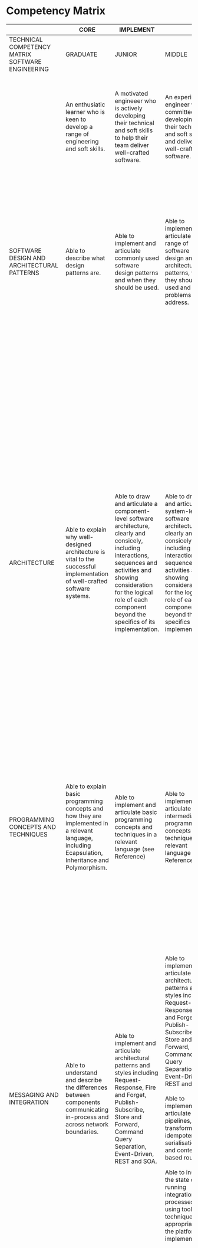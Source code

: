# Competency Matrix


|                                                                                       | CORE                                                                                                                                                                                                                                                                                                                                                                                                          | IMPLEMENT                                                                                                                                                                                                                                                                                                                                                                 |                                                                                                                                                                                                                                                                                                                                                                                                                                                                                                                                                                                                                | GUIDE                                                                                                                                                                                                                                                                                                                                                                                                                                                                                                                                                                                                                                                                                                                                                                                                                                                                                                        |                                                                                                                                                                                                                                                                                                                                                                                                                                                                                                                                                                                                                                                                                                                                                                                                                                                                                                                                                                                                                                                                                                                                                                                                                                                                                                                                                                                                                                                                                                                                                                                           | TRANSLATE                                                                                                                                                                                                                                                                                                                                                                                                                                                                                                                                                                                                                                                                                                                                                                                                                                                                                                                                                                                                                                                                      |
| ------------------------------------------------------------------------------------- | ------------------------------------------------------------------------------------------------------------------------------------------------------------------------------------------------------------------------------------------------------------------------------------------------------------------------------------------------------------------------------------------------------------- | ------------------------------------------------------------------------------------------------------------------------------------------------------------------------------------------------------------------------------------------------------------------------------------------------------------------------------------------------------------------------- | -------------------------------------------------------------------------------------------------------------------------------------------------------------------------------------------------------------------------------------------------------------------------------------------------------------------------------------------------------------------------------------------------------------------------------------------------------------------------------------------------------------------------------------------------------------------------------------------------------------- | ------------------------------------------------------------------------------------------------------------------------------------------------------------------------------------------------------------------------------------------------------------------------------------------------------------------------------------------------------------------------------------------------------------------------------------------------------------------------------------------------------------------------------------------------------------------------------------------------------------------------------------------------------------------------------------------------------------------------------------------------------------------------------------------------------------------------------------------------------------------------------------------------------------ | ----------------------------------------------------------------------------------------------------------------------------------------------------------------------------------------------------------------------------------------------------------------------------------------------------------------------------------------------------------------------------------------------------------------------------------------------------------------------------------------------------------------------------------------------------------------------------------------------------------------------------------------------------------------------------------------------------------------------------------------------------------------------------------------------------------------------------------------------------------------------------------------------------------------------------------------------------------------------------------------------------------------------------------------------------------------------------------------------------------------------------------------------------------------------------------------------------------------------------------------------------------------------------------------------------------------------------------------------------------------------------------------------------------------------------------------------------------------------------------------------------------------------------------------------------------------------------------------- | ------------------------------------------------------------------------------------------------------------------------------------------------------------------------------------------------------------------------------------------------------------------------------------------------------------------------------------------------------------------------------------------------------------------------------------------------------------------------------------------------------------------------------------------------------------------------------------------------------------------------------------------------------------------------------------------------------------------------------------------------------------------------------------------------------------------------------------------------------------------------------------------------------------------------------------------------------------------------------------------------------------------------------------------------------------------------------ |
| TECHNICAL<br>COMPETENCY<br>MATRIX<br>SOFTWARE ENGINEERING                             | GRADUATE                                                                                                                                                                                                                                                                                                                                                                                                      | JUNIOR                                                                                                                                                                                                                                                                                                                                                                    | MIDDLE                                                                                                                                                                                                                                                                                                                                                                                                                                                                                                                                                                                                         | SENIOR                                                                                                                                                                                                                                                                                                                                                                                                                                                                                                                                                                                                                                                                                                                                                                                                                                                                                                       | LEAD                                                                                                                                                                                                                                                                                                                                                                                                                                                                                                                                                                                                                                                                                                                                                                                                                                                                                                                                                                                                                                                                                                                                                                                                                                                                                                                                                                                                                                                                                                                                                                                      | SOLUTION ARCHITECT                                                                                                                                                                                                                                                                                                                                                                                                                                                                                                                                                                                                                                                                                                                                                                                                                                                                                                                                                                                                                                                             |
|  | An enthusiatic learner who is keen to develop a range of engineering and soft skills.                                                                                                                                                                                                                                                                            | A motivated engineeer who is actively developing their technical and soft skills to help their team deliver well-crafted software.                                                                                                                                                                                                                                              | An experienced engineer who is committed to developing their technical and soft skills and delivering well-crafted software.                                                                                                                                                                                                                                                                                                                                                                                                                                            | An experienced engineer with deep technical skills who pro-actively contributes to the team and is passionate about delivering high-quality, well-crafted software.                                                                                                                                                                                                                                                                                                                                                                                                                                                                                                                                                                                                                                                                                | A respected leader and highly experienced engineer with exceptional technical skills and an open, collaborative approach who has the drive and passion to bring out the very best in their team and the software it delivers.                                                                                                                                                                                                                                                                                                                                                                                                                                                                                                                                                                                                                                                                                                                                                                                                                                                                                                                                                                                                                                                                                                                                                                                                                                                                                                                                   | A confident, authoritative and respected subject matter expert in engineering with a breadth and depth of technical skills and delivery experience, honed through the design and implementation of complex architectures across multi-discipline teams.
| SOFTWARE DESIGN AND ARCHITECTURAL PATTERNS                                            | Able to describe what design patterns are.                                                                                                                                                                                                                                                                                                                                                                    | Able to implement and articulate commonly used software design patterns and when they should be used.                                                                                                                                                                                                                                                                     | Able to implement and articulate a range of software design and architectural patterns, when they should be used and what problems they address.                                                                                                                                                                                                                                                                                                                                                                                                                                                               | Able to implement and articulate a broad range of software design and architectural patterns, when they should be used, alternatives which could be considered and the practical considerations of implementing them in a relevant language.                                                                                                                                                                                                                                                                                                                                                                                                                                                                                                                                                                                                                                                                 | Able to evaluate, select, articulate and implement the majority of software design and architectural patterns, when they should be used, alternatives which could be considered and the practical considerations of implementing them in a relevant language.<br><br>Guides the team through implementation and approach, ensuring they understand the reasoning and benefits.                                                                                                                                                                                                                                                                                                                                                                                                                                                                                                                                                                                                                                                                                                                                                                                                                                                                                                                                                                                                                                                                                                                                                                                                            | Able to articulate and guide the evaluation, selection and implementation of a broad range of software design and architectural patterns, when they should be used, alternatives which could be considered and the practical considerations of implementing them in a relevant language.                                                                                                                                                                                                                                                                                                                                                                                                                                                                                                                                                                                                                                                                                                                                                                                       |
| ARCHITECTURE                                                                          | Able to explain why well-designed architecture is vital to the successful implementation of well-crafted software systems.                                                                                                                                                                                                                                                                                    | Able to draw and articulate a component-level software architecture, clearly and consicely, including  interactions, sequences and activities and showing consideration for the logical role of each component beyond the specifics of its implementation.                                                                                                                | Able to draw and articulate a system-level software architecture, clearly and consicely, including interactions, sequences and activities and showing consideration for the logical role of each component beyond the specifics of its implementation.                                                                                                                                                                                                                                                                                                                                                         | Able to draw and articulate a complete, end-to-end solution architecture, clearly and concisely, including enterprise and integration patterns, transport and security protocols, consistency models and how it supports non-functional requirements such as performance, scalability and resiliance.                                                                                                                                                                                                                                                                                                                                                                                                                                                                                                                                                                                                        | Able to draw and articulate a complete, end-to-end solution architecture, clearly and concisely, including enterprise and integration patterns, transport and security protocols, consistency models and how it supports non-functional requirements such as performance, scalability and resiliance.<br><br>Able to design and justify a coherent solution architecture to meet a specific set of requirements.<br><br>Able to apply a combination of knowledge and pertinent questioning to comprehend a solution architecture on sight.<br><br>Able to translate complex, distrbuted architectures into simple, maintainable, well-engineered software solutions.                                                                                                                                                                                                                                                                                                                                                                                                                                                                                                                                                                                                                                                                                                                                                                                                                                                                                                                      | Able to draw and articulate a complete, end-to-end solution architecture, clearly and concisely, including enterprise and integration patterns, transport and security protocols, consistency models and how it supports non-functional requirements such as performance, scalability and resiliance.<br><br>Able to design and justify a coherent, well-considered, end-to-end solution architecture which meets functional and non-functional requirements.<br><br>Able to apply a combination of knowledge, experience and pertinent questioning to comprehend and challenge a complex, distributed architecture on sight.<br><br>Able to translate complex, distrbuted architectures into simple, maintainable, well-engineered software solutions and, drawing on experience, guide their implementation as part of a larger architecture implementation, co-ordinating and collaborating with other engineering teams and areas of the business, to realise the functional and non-functional requirements as a production-ready delivery.                               |
| PROGRAMMING CONCEPTS AND TECHNIQUES                                                   | Able to explain basic programming concepts and how they are implemented in a relevant language, including Ecapsulation, Inheritance and Polymorphism.                                                                                                                                                                                                                                                         | Able to implement and articulate basic programming concepts and techniques in a relevant language (see Reference)                                                                                                                                                                                                                                                         | Able to implement and articulate intermediate programming concepts and techniques in a relevant language (see Reference)                                                                                                                                                                                                                                                                                                                                                                                                                                                                                       | Able to implement and articulate advanced programming concepts and techniques in a relevant language (see Reference)                                                                                                                                                                                                                                                                                                                                                                                                                                                                                                                                                                                                                                                                                                                                                                                         | Able to implement and articulate, in detail, advanced programming concepts and techniques in a relevant language (see Reference)                                                                                                                                                                                                                                                                                                                                                                                                                                                                                                                                                                                                                                                                                                                                                                                                                                                                                                                                                                                                                                                                                                                                                                                                                                                                                                                                                                                                                                                          | Able to articulate and guide the implementation of advanced programming concepts and techniques in a relevant language (see Reference), drawing from first-hand experience.                                                                                                                                                                                                                                                                                                                                                                                                                                                                                                                                                                                                                                                                                                                                                                                                                                                                                                    |
| MESSAGING AND INTEGRATION                                                             | Able to understand and describe  the differences between components communicating in-process and across network boundaries.                                                                                                                                                                                                                                                                                   | Able to implement and articulate  architectural patterns and styles including Request-Response, Fire and Forget, Publish-Subscribe, Store and Forward, Command Query Separation, Event-Driven, REST and SOA.                                                                                                                                                              | Able to implement and articulate  architectural patterns and styles including Request-Response, Fire and Forget, Publish-Subscribe, Store and Forward, Command Query Separation, Event-Driven, REST and SOA.<br><br>Able to implement and articulate pipelines, transformation, idempotency, serialisation and content-based routing.<br><br>Able to inspect the state of running integration processes using tools and techniques appropriate to the platform or implementation.                                                                                                                              | Able to implement and articulate  architectural patterns and styles including Request-Response, Fire and Forget, Publish-Subscribe, Store and Forward, Command Query Separation, Event-Driven, REST and SOA.<br><br>Able to implement and articulate pipelines, transformation, idempotency, serialisation, content-based routing, channel security and message integrity.<br><br>Able to debug and diagnose issues in integration using tools and techniques appropriate to the platform or implementation.                                                                                                                                                                                                                                                                                                                                                                                                 | Able to implement and articulate  architectural patterns and styles including Request-Response, Fire and Forget, Publish-Subscribe, Store and Forward, Command Query Separation, Event-Driven, REST and SOA and select appropriate approaches to meet requirements.<br><br>Able to implement and articulate pipelines, transformation, idempotency, serialisation, content-based routing, channel security and message integrity and ensure that these approaches align with those in upstream/downstream systems.<br><br>Able to debug and diagnose issues in integration using tools and techniques appropriate to the platform or implementation.<br><br>Able to implement and articulate mitigation approaches for problem scenarios such as transient faults, transfer failures, poison messages and floodgates and ensure that these provide the best possible foundation for operational support.                                                                                                                                                                                                                                                                                                                                                                                                                                                                                                                                                                                                                                                                                  | Able to articulate  and guide the implemention of architectural patterns and styles including Request-Response, Fire and Forget, Publish-Subscribe, Store and Forward, Command Query Separation, Event-Driven, REST and SOA and select appropriate approaches to meet requirements, which are co-ordinated across teams and align to the overall roadmap.<br><br>Able to articulate and guide the implemention of pipelines, transformation, idempotency, serialisation, content-based routing, channel security and message integrity and ensure that these approaches align with those in upstream/downstream systems.<br><br>Able to draw on knowledge and experience to aid troubleshooting issues in integration using tools and techniques appropriate to the platform or implementation.<br><br>Able to articulate and guide the implementation of mitigation approaches for problem scenarios such as transient faults, transfer failures, poison messages and floodgates and ensure that these provide the best possible foundation for operational support.          |
| PERFORMANCE & SCALABILITY                                                             | Able to describe the differences between performance and scalability.<br><br>Demonstrates consideration of both when writing code.<br><br>Able to measure and optimise the performance of small units of code.                                                                                                                                                                                                | Able to articulate the differences between performance and scalability.<br><br>Demonstrates consideration of both when writing code.<br><br>Able to measure and optimise the performance of complete components.                                                                                                                                                          | Able to articulate the differences between performance and scalability.<br><br>Demonstrates an understanding of both when writing code.<br><br>Able to measure and optimise the performance of multiple, integrated components.<br><br>Able to implement scalability in software solutions based on pre-defined approaches.                                                                                                                                                                                                                                                                                    | Able to articulate the differences between performance and scalability and the trade-offs between the two.<br><br>Demonstrates an understanding of both when writing code.<br><br>Able to measure, debug and optimise the performance of multiple, integrated components.<br><br>Able to implement and measure scalability in software solutions based on non-functional requirements.                                                                                                                                                                                                                                                                                                                                                                                                                                                                                                                       | Able to articulate the differences between performance and scalability and the trade-offs between the two.<br><br>Demonstrates an understanding of both when writing code, based on a deep technical knowledge of the implementation of underlying components of the development framework and the effects of hardware and infrastructure capabilities. Actively guides the team in taking the most suitable approaches to implementation.<br><br>Able to measure, debug and optimise the performance of multiple, integrated components across system boundaries, drawing on a technical knowledge of the implementation of interactions between system boundaries and instrumentation techniques.<br><br>Able to design, implement, measure, debug and optimise scalability in software solutions based on non-functional requirements, across multiple, distributed systems.                                                                                                                                                                                                                                                                                                                                                                                                                                                                                                                                                                                                                                                                                                           | Able to articulate the differences between performance and scalability and be confident in making informed and pragmatic decisions on the optimal balance between the two to meet a given set of requirements.<br><br>Demonstrates an authoritative understanding of both in real-world scenarios, drawing from knowledge and experience of development frameworks and hardware and infrastructure capabilities. Pro-actively establishes best practices the team in taking the most suitable approaches to implementation.<br><br>Able to provide guidance and hands-on support to measure, debug and optimise the performance of multiple, integrated components across system boundaries, drawing on a technical knowledge of the implementation of interactions between system boundaries and instrumentation techniques.<br><br>Able to provide guidance and hands-on support in the design, implemention, measurement, troubleshooting and optimisation of scalability in software solutions based on non-functional requirements, across multiple, distributed systems. |
| DATA                                                                                  | Able to describe the difference between relational and non-relational data stores.<br><br>Able to implement simple data models.<br><br>Able to perform basic CRUD operations on a data store.                                                                                                                                                                                                                 | Able to articulate the difference between relational and non-relational data stores.<br><br>Able to design and implement simple data models.<br><br>Able to implement basic CRUD operations on a data store and apply filtering, ordering and aggregation.                                                                                                                | Able to articulate the main types of structured data storage - including Relational, Key-Value, Column, Document and Object - as well as the two main approaches to consistency - ACID and BASE.<br><br>Able to design and implement multiple-entity data models.<br><br>Able to implement CRUD operations designed for concurrency on a data store and apply filtering, ordering and aggregation.                                                                                                                                                                                                             | Able to articulate, in detail, the main types of structured data storage - including Relational, Key-Value, Column, Document and Object - as well as the two main approaches to consistency - ACID and BASE - and the trade-offs between the two.<br><br>Able to design and implement complex data models which include multiple entities, relationships and/or hierarchies.<br><br>Able to design implement and debug CRUD operations designed for concurrency on a data store and apply filtering, ordering, aggregation, transformation and composition.                                                                                                                                                                                                                                                                                                                                                  | Able to articulate, in detail, the main types of structured data storage - including Relational, Key-Value, Column, Document and Object - as well as the two main approaches to consistency - ACID and BASE - and the trade-offs between the two.<br><br>Able to design and implement complex, distributed data models which include multiple entities, relationships and/or hierarchies and demonstrate consideration for consistency, availability and partition tolerance requirements.<br><br>Able to design, implement and debug complex or long-running CRUD operations designed for concurrency on multiple, distributed data stores and apply filtering, ordering, aggregation, transformation and composition.                                                                                                                                                                                                                                                                                                                                                                                                                                                                                                                                                                                                                                                                                                                                                                                                                                                                   | Able to articulate and guide the selection and implementation of the main types of structured data storage - including Relational, Key-Value, Column, Document and Object - as well as the two main approaches to consistency - ACID and BASE - and the trade-offs between the two.<br><br>Able to draw on experience and knowledge to provide guidance and hands-on support in the design and implementation of complex, distributed data models which include multiple entities, relationships and/or hierarchies and demonstrate consideration for consistency, availability and partition tolerance requirements.<br><br>Able to draw on experience and knowledge to provide guidance and hands-on support in the design, implementation and best practices of complex or long-running CRUD operations designed for concurrency on multiple, distributed data stores which apply filtering, ordering, aggregation, transformation and composition.                                                                                                                         |
| TOOLS AND TECHNOLOGIES                                                                | Able to describe the basic purposes of the tools and technologies used by the team, including software development and test automation frameworks, continuous integration and delivery, data management, and reporting, diagnostics and telemtry and any other tools used to support development and support.                                                                                                 | Able to articulate the purposes of the tools and technologies used by the team.<br><br>Able to use the basic functionality of these tools and technologies effectively in day-to-day engineering.                                                                                                                                                                         | Able to articulate, in detail, the tools and technologies used by the team, where they are used and for what purpose.<br><br>Able to use these tools and technologies confidently and effectively in day-to-day engineering.                                                                                                                                                                                                                                                                                                                                                                                   | Able to articulate, in detail, the tools and technologies used by the team, why they were selected, where they are used and for what purpose and also describe the tools and technologies used by related teams.<br><br>Able to draw upon a deep knowledge of these tools to implement complex engineering approaches confidently and effectively.                                                                                                                                                                                                                                                                                                                                                                                                                                                                                                                                                           | Able to articulate, in detail, the tools and technologies used by the team and related teams, why they were selected, where they are used and for what purpose, as well as alternative options and how they compare.<br><br>Able to draw upon a deep knowledge and understanding of these tools to determine the approach to, and implementation of, complex engineering challenges, confidently and effectively.<br><br>Able to evaluate and select tools and technologies to meet the  engineering challenges of the team, taking into account requirements, complexity, maintenance and architectural direction.                                                                                                                                                                                                                                                                                                                                                                                                                                                                                                                                                                                                                                                                                                                                                                                                                                                                                                                                                                       | Able to articulate, in detail, the tools and technologies used by all teams in a given area of responsibility, why they were selected, where they are used and for what purpose, as well as alternative options and how they compare.<br><br>Able to draw upon knowledge and experience so as to act as an authoritative and effective guide to teams in the approach to, and the implementation of, complex engineering challenges.<br><br>Able to evaluate and select tools and technologies to meet the  engineering challenges across teams, balancing this with organisational requirements, complexity, maintenance and architectural direction<br><br>Demonstrates consideration of the total cost of ownership and economy of scale in evaluating both new and existing tools and technologies. Ensures that there is is a high degree of transparency in the process, that the greatest scope of shared benefit is achieved and that there is no contention with similar activities activies in other areas of the business.                                          |
| DEVELOPMENT LIFECYCLE                                                                 | Able to explain the benefits of having separate environments for development, test and production.<br><br>Able to explain the benefits of separating source control and configuration management and how they come together at build/deploy time.<br><br>Able to describe what kinds of  documentation can be used to describe a system and what information is needed to release it into a new environement. | Able to describe the development, test and production environments used by the team and how they are provisioned.<br><br>Able to build, package and deploy software through environments; manage configuration settings and check the success of a deployment.<br><br>Able to find, understand and contribute to the team's documentation about the products it develops. | Able to articulate the development, test and production environments used by the team and how they are provisioned. Able to execute the provisioning of new environments through a repeatable, automated process.<br><br>Able to build, package and deploy software through environments; make small changes and improvements to the build and deploy process; define and manage configuration settings and verify the success of a deployment.<br><br>Able to find, understand and contribute to the team's documentation about the products it develops as well as the documentation created by other teams. | Able to articulate the development, test and production environments used by the team and how they are provisioned. Able to modify and execute the provisioning of new environments through a repeatable, automated process and troubleshoot environmental issues.<br><br>Able to build, package and deploy software through environments; make changes and improvements to the build and deploy process; define and manage configuration settings and troubleshoot deployment issues.<br><br>Able to define and contribute to the team's documentation about the products it develops as well as the documentation created by other teams.<br><br>Able to prepare for and support a production release, including creating appropriate documentation; communicating changes and setting expectations clearly and in good time; co-ordinating with other teams and ensuring a graceful rollback is possible. | Responsible for defining, planning and co-ordinating the development, test and production environments used by the team and the process of provisioning them, in close collaboration with the Solution Architect to ensure they align with the defined architecture. Able to baseline, script, execute and pro-actively refine the provisioning of new environments through a repeatable, automated process and troubleshoot environmental issues. Actively shares this knowledge, ensuring that all team members fully understand the process and can execute it with confidence.<br><br>Responsible for the build, package and deploy process of software through environments, including identifying and co-ordinating technical dependencies with other teams; identifying, co-ordinating and implementing changes and improvements to the process; defining, managing and co-ordinating configuration settings and troubleshooting deployment issues, pro-actively collaborating with other teams as appropriate.<br><br>Responsible for the team's documentation about the products it develops, ensuring that it is coherent, visible and up-to-date. Able to find and understand other teams' documentation and contribute to it if required.<br><br>Responsible for ensuring, as far as practically possible, the successful release of the team's software into production, including creating appropriate documentation; communicating changes and setting expectations clearly and in good time; co-ordinating with other teams and ensuring a graceful rollback is possible. | Ensures that the process of building, packaging and deploying software through environments, across teams, is done in a consistent, transparent way which adheres to the processes and principles set out by engineering leadership.<br><br>Works with teams to promote best practice, improve automation and reduce risk in the release of software. Ensures that knowledge is shared across teams and with the wider engineering organisation and that new approaches are agreed and adopted.<br><br>Actively ensures that technical depencies are co-ordinated between teams and that a clear, timely, collaborative and repeatable technical approach is followed when releasing software so that risk is mitigated.<br><br><br>                                                                                                                                                                                                                                                                                                                                           |
| CODE QUALITY                                                                          | Able to explain the purpose and benefits of test-driven development, automated unit testing and static code quality analysis tools.                                                                                                                                                                                                                                                                           | Able to understand and articulate the purpose and benefits of test-driven development, automated unit testing and static code quality analysis tools and use these tools and approaches consistently to improve code quality                                                                                                                                              | Creates tested software engineering solutions. Rigoroulsy applies static code quality analysis tools.                                                                                                                                                                                                                                                                                                                                                                                                                                                                                                          | Creates fully automated tested software engineering solutions with a focus on continuous integration and continuous deployment. Rigoroulsy applies static code quality analysis tools.                                                                                                                                                                                                                                                                                                                                                                                                                                                                                                                                                                                                                                                                                                                       | Sets an example to the team in practising a test first approach to software engineering solutions with a focus on automation continuous integration and continuous deployment and ensures the team. Rigoroulsy applies and maintains static code quality analysis tools and uses the results to help develop the team. Has a full understanding of how code style impacts debugging and general problem solving and promotes good coding style within the team.                                                                                                                                                                                                                                                                                                                                                                                                                                                                                                                                                                                                                                                                                                                                                                                                                                                                                                                                                                                                                                                                                                                           | Promotes a test-first approach to software engineering solutions and a co-ordinated approach to automation, continuous integration and continuous deployment across teams and the wider technology organisation. Monitors and refines static code quality analysis tools continuously to identify areas of improvement and pro-actively works with teams to help develop and strengthen them. Has a full understanding of how code style impacts debugging and general problem solving and promotes these across teams.                                                                                                                                                                                                                                                                                                                                                                                                                                                                                                                                                        |
| CODE CRAFTSMANSHIP                                                                    | Able to describe why well-crafted software mitigates the need for extensive documentation.                                                                                                                                                                                                                                                                                                                    | Able to articulate why well-crafted software mitigates the need for extensive documentation and strives to craft code which meets these goals.                                                                                                                                                                                                                            | Implements well-crafted software which does not require extensive documentation and strives to adhere to the principles of SOLID, YAGNI, KISS and DRY.                                                                                                                                                                                                                                                                                                                                                                                                                                                         | Implements well-crafted software which does not require extensive documentation and which adheres to the principles of SOLID, YAGNI, KISS and DRY.                                                                                                                                                                                                                                                                                                                                                                                                                                                                                                                                                                                                                                                                                                                                                           | Actively works with the team to ensure that it produces well-crafted software which does not require extensive documentation and which adheres to the principles of SOLID, YAGNI, KISS and DRY. Balances bespoke development with readily available packages.                                                                                                                                                                                                                                                                                                                                                                                                                                                                                                                                                                                                                                                                                                                                                                                                                                                                                                                                                                                                                                                                                                                                                                                                                                                                                                                             | Actively guides the teams to produce well-crafted software which does not require extensive documentation and which adheres to the principles of SOLID, YAGNI, KISS and DRY. Ensures that engineering choices an approaches balance bespoke development with readily available packages.                                                                                                                                                                                                                                                                                                                                                                                                                                                                                                                                                                                                                                                                                                                                                                                       |
| CODE REVIEW                                                                           | Understands feedback from code reviews and consequently implements appropriate changes in code and approaches                                                                                                                                                                                                                                                                                                 | Participates in code reviews with only some input.                                                                                                                                                                                                                                                                                                                        | Participates on code reviews and actively reviews code written by other engineers.                                                                                                                                                                                                                                                                                                                                                                                                                                                                                                                             | Participates on code reviews and actively reviews code written by other engineers. Drives the code review process within their team.                                                                                                                                                                                                                                                                                                                                                                                                                                                                                                                                                                                                                                                                                                                                                                         | Participates on code reviews and actively reviews code written by other engineers. Drives the code review process within the team.                                                                                                                                                                                                                                                                                                                                                                                                                                                                                                                                                                                                                                                                                                                                                                                                                                                                                                                                                                                                                                                                                                                                                                                                                                                                                                                                                                                                                                                        | Ensures that the code review process is active, efficient and beneficial. Continuously reviews the code produced by teams, including third party teams, to ensure that it adheres to ASOS patterns and pratices.                                                                                                                                                                                                                                                                                                                                                                                                                                                                                                                                                                                                                                                                                                                                                                                                                                                               |